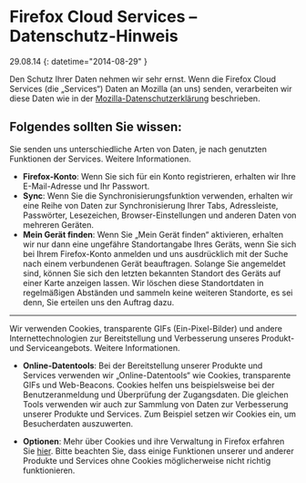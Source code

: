 # Firefox Cloud Services – Datenschutz-Hinweis

29.08.14
{: datetime="2014-08-29" }

Den Schutz Ihrer Daten nehmen wir sehr ernst. Wenn die Firefox Cloud Services (die „Services“) Daten an Mozilla (an uns) senden, verarbeiten wir diese Daten wie in der [Mozilla-Datenschutzerklärung](https://www.mozilla.org/privacy/) beschrieben.

## Folgendes sollten Sie wissen:

Sie senden uns unterschiedliche Arten von Daten, je nach genutzten Funktionen der Services. Weitere Informationen.

* **Firefox-Konto**: Wenn Sie sich für ein Konto registrieren, erhalten wir Ihre E-Mail-Adresse und Ihr Passwort.
* **Sync**: Wenn Sie die Synchronisierungsfunktion verwenden, erhalten wir eine Reihe von Daten zur Synchronisierung Ihrer Tabs, Adressleiste, Passwörter, Lesezeichen, Browser-Einstellungen und anderen Daten von mehreren Geräten.
* **Mein Gerät finden**: Wenn Sie „Mein Gerät finden“ aktivieren, erhalten wir nur dann eine ungefähre Standortangabe Ihres Geräts, wenn Sie sich bei Ihrem Firefox-Konto anmelden und uns ausdrücklich mit der Suche nach einem verbundenen Gerät beauftragen. Solange Sie angemeldet sind, können Sie sich den letzten bekannten Standort des Geräts auf einer Karte anzeigen lassen. Wir löschen diese Standortdaten in regelmäßigen Abständen und sammeln keine weiteren Standorte, es sei denn, Sie erteilen uns den Auftrag dazu.

---------------------------------------

Wir verwenden Cookies, transparente GIFs (Ein-Pixel-Bilder) und andere Internettechnologien zur Bereitstellung und Verbesserung unseres Produkt- und Serviceangebots.  Weitere Informationen.

* **Online-Datentools**: Bei der Bereitstellung unserer Produkte und Services verwenden wir „Online-Datentools“ wie Cookies, transparente GIFs und Web-Beacons. Cookies helfen uns beispielsweise bei der Benutzeranmeldung und Überprüfung der Zugangsdaten. Die gleichen Tools verwenden wir auch zur Sammlung von Daten zur Verbesserung unserer Produkte und Services. Zum Beispiel setzen wir Cookies ein, um Besucherdaten auszuwerten.

* **Optionen**: Mehr über Cookies und ihre Verwaltung in Firefox erfahren Sie [hier](https://support.mozilla.org/de/kb/cookies-informationen-websites-auf-ihrem-computer). Bitte beachten Sie, dass einige Funktionen unserer und anderer Produkte und Services ohne Cookies möglicherweise nicht richtig funktionieren.

